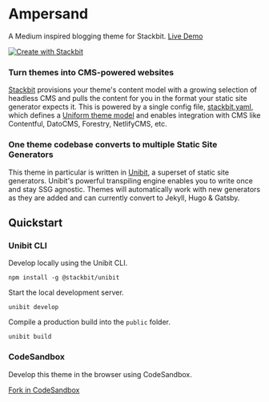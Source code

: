 # Ampersand

A Medium inspired blogging theme for Stackbit. [Live Demo](https://themes.stackbit.com/demos/ampersand)

[![Create with Stackbit](https://assets.stackbit.com/badge/create-with-stackbit.svg)](https://app.stackbit.com/create?theme=https://github.com/stackbithq/stackbit-theme-ampersand)

### Turn themes into CMS-powered websites

[Stackbit](https://www.stackbit.com/) provisions your theme's content model with a growing selection of headless CMS and pulls the content for you in the format your static site generator expects it. This is powered by a single config file, [stackbit.yaml](https://docs.stackbit.com/uniform/stackbit-yaml/), which defines a [Uniform theme model](https://docs.stackbit.com/uniform/) and enables integration with CMS like Contentful, DatoCMS, Forestry, NetlifyCMS, etc.

### One theme codebase converts to multiple Static Site Generators

This theme in particular is written in [Unibit](https://docs.stackbit.com/unibit/), a superset of static site generators. Unibit's powerful transpiling engine enables you to write once and stay SSG agnostic. Themes will automatically work with new generators as they are added and can currently convert to Jekyll, Hugo & Gatsby.

## Quickstart

### Unibit CLI

Develop locally using the Unibit CLI.

```
npm install -g @stackbit/unibit
```

Start the local development server.

```
unibit develop
```

Compile a production build into the `public` folder.

```
unibit build
```

### CodeSandbox

Develop this theme in the browser using CodeSandbox.

[Fork in CodeSandbox](https://codesandbox.io/s/github/stackbithq/stackbit-theme-ampersand)
